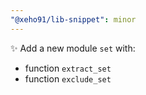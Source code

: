 ```yaml
---
"@xeho91/lib-snippet": minor
---
```


✨ Add a new module `set` with:

- function `extract_set`
- function `exclude_set`
